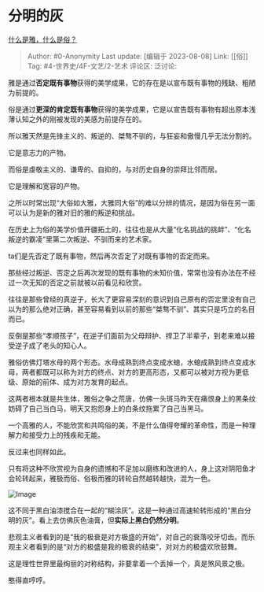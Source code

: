 # 分明的灰
[什么是雅，什么是俗？](https://www.zhihu.com/question/31875625/answer/3142005108)

> Author: #0-Anonymity
> Last update: [编辑于 2023-08-08]
> Link: [[俗]]
> Tag: #4-世界史/4F-文艺/2-艺术
> 评论区:
> 泛讨论:

雅是通过**否定既有事物**获得的美学成果，它的存在是以宣布既有事物的残缺、粗陋为前提的。

俗是通过**更深的肯定既有事物**获得的美学成果，它是以宣告既有事物有超出原本浅薄认知之外的刚被发现的美感为前提存在的。

所以雅天然是先锋主义的、叛逆的、桀骜不驯的，与狂妄和傲慢几乎无法分割的。

它是意志力的产物。

而俗是虔敬主义的、谦卑的、自抑的，与对历史自身的崇拜比邻而居。

它是理解和宽容的产物。

之所以时常出现“大俗如大雅，大雅同大俗”的难以分辨的情况，是因为俗在另一面可以认为是新的雅对旧的雅的叛逆和挑战。

在历史上为俗的美学价值开疆拓土的，往往也是从大量“化名挑战的挑衅”、“化名叛逆的霸凌”里第二次叛逆、不驯而来的艺术家。

ta们是先否定了既有事物，然后再次否定了对既有事物的否定而来。

那些经过叛逆、否定之后再次发现的既有事物的未知价值，常常也没有办法在不经过一次无知的否定之前就被以前看见和欣赏。

往往是那些曾经的真逆子，长大了更容易深刻的意识到自己原有的否定里没有自己以为的那么绝对正确，甚至容易看到以前的那些“桀骜不驯”、其实只是巧立的名目而已。

反倒是那些“孝顺孩子”，在逆子们面前为父母辩护、捍卫了半辈子，到老来难以接受逆子成了老头的知心人。

雅俗仿佛灯塔水母的两个形态。水母成熟到终点变成水螅，水螅成熟到终点变成水母，两者都既可以称为对方的终点、对方的更高形态，又都可以被对方视为更低级、原始的前体、成为对方发育的起点。

这两者根本就是共生体，雅俗之争之荒唐，仿佛一头斑马昨天在痛恨身上的黑条纹妨碍了自己当白马，明天又抱怨身上的白条纹拖累了自己当黑马。

一个高雅的人，不能欣赏和共鸣俗的美，不是什么值得夸耀的革命性，而是一种理解力和接受力上的残疾和无能。

反过来也同样如此。

只有将这种不欣赏视为自身的遗憾和不足加以磨练和改进的人，身上这对阴阳鱼才会轮转起来，雅极而俗、俗极而雅的转轮自然越转越快，混为一色。

![Image](https://pic1.zhimg.com/50/v2-00a8c05280b089804bdbabf3b6be79e4_720w.jpg?source=1940ef5c)

这不同于黑白油漆搅合在一起的“糊涂灰”。这是一种通过高速轮转形成的“黑白分明的灰”。看上去仿佛灰色油膏，但**实际上黑白仍然分明**。

悲观主义者看到的是“我的极衰是对方极盛的开始”，对自己的衰落咬牙切齿。而乐观主义者看到的是“对方的极盛是我的极衰的结束”，对对方的极盛欢欣鼓舞。

这是理性世界里最绚丽的对称结构，非要拿着一个丢掉一个，真是煞风景之极。

憨得直哼哼。
